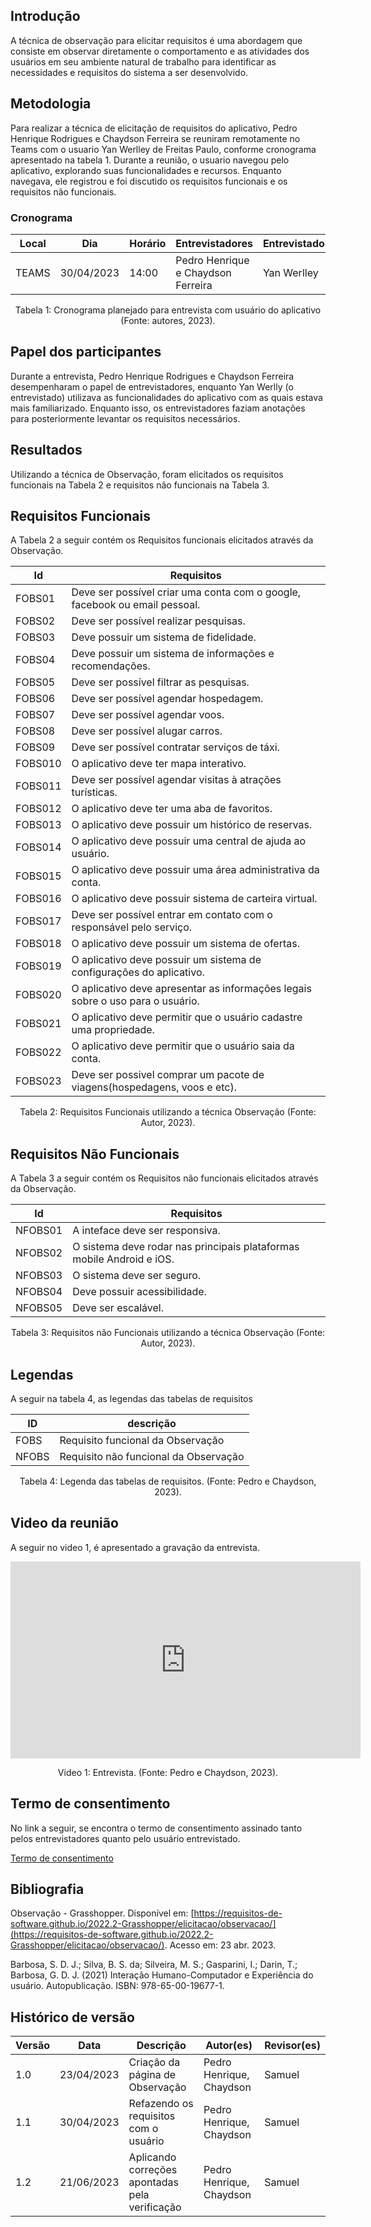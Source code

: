 ## Introdução

A técnica de observação para elicitar requisitos é uma abordagem que consiste em observar diretamente o comportamento e as atividades dos usuários em seu ambiente natural de trabalho para identificar as necessidades e requisitos do sistema a ser desenvolvido.

## Metodologia

Para realizar a técnica de elicitação de requisitos do aplicativo, Pedro Henrique Rodrigues e Chaydson Ferreira se reuniram remotamente no Teams com o usuario Yan Werlley de Freitas Paulo, conforme cronograma apresentado na tabela 1. Durante a reunião, o usuario navegou pelo aplicativo, explorando suas funcionalidades e recursos. Enquanto navegava, ele registrou e foi discutido os requisitos funcionais e os requisitos não funcionais.

### Cronograma

| Local | Dia        | Horário | Entrevistadores                    | Entrevistado |
| ----- | ---------- | -------- | ---------------------------------- | ------------ |
| TEAMS | 30/04/2023 | 14:00    | Pedro Henrique e Chaydson Ferreira | Yan Werlley  |

<div style="text-align: center">
<p> Tabela 1: Cronograma planejado para entrevista com usuário do aplicativo (Fonte: autores, 2023). </p>
</div>

## Papel dos participantes

Durante a entrevista, Pedro Henrique Rodrigues e Chaydson Ferreira desempenharam o papel de entrevistadores, enquanto Yan Werlly (o entrevistado) utilizava as funcionalidades do aplicativo com as quais estava mais familiarizado. Enquanto isso, os entrevistadores faziam anotações para posteriormente levantar os requisitos necessários.

## Resultados

Utilizando a técnica de Observação, foram elicitados os requisitos funcionais na Tabela 2 e requisitos não funcionais na Tabela 3.

## Requisitos Funcionais

A Tabela 2 a seguir contém os Requisitos funcionais elicitados através da Observação.

| Id      | Requisitos                                                                        |
| ------- | --------------------------------------------------------------------------------- |
| FOBS01  | Deve ser possível criar uma conta com o google, facebook ou email pessoal.       |
| FOBS02  | Deve ser possível realizar pesquisas.                                            |
| FOBS03  | Deve possuir um sistema de fidelidade.                                            |
| FOBS04  | Deve possuir um sistema de informações e recomendações.                       |
| FOBS05  | Deve ser possível filtrar as pesquisas.                                          |
| FOBS06  | Deve ser possível agendar hospedagem.                                            |
| FOBS07  | Deve ser possível agendar voos.                                                  |
| FOBS08  | Deve ser possível alugar carros.                                                 |
| FOBS09  | Deve ser possível contratar serviços de táxi.                                  |
| FOBS010 | O aplicativo deve ter mapa interativo.                                            |
| FOBS011 | Deve ser possível agendar visitas à atrações turísticas.                     |
| FOBS012 | O aplicativo deve ter uma aba de favoritos.                                       |
| FOBS013 | O aplicativo deve possuir um histórico de reservas.                              |
| FOBS014 | O aplicativo deve possuir uma central de ajuda ao usuário.                       |
| FOBS015 | O aplicativo deve possuir uma área administrativa da conta.                      |
| FOBS016 | O aplicativo deve possuir sistema de carteira virtual.                            |
| FOBS017 | Deve ser possível entrar em contato com o responsável pelo serviço.            |
| FOBS018 | O aplicativo deve possuir um sistema de ofertas.                                  |
| FOBS019 | O aplicativo deve possuir um sistema de configurações do aplicativo.            |
| FOBS020 | O aplicativo deve apresentar as informações legais sobre o uso para o usuário. |
| FOBS021 | O aplicativo deve permitir que o usuário cadastre uma propriedade.               |
| FOBS022 | O aplicativo deve permitir que o usuário saia da conta.                          |
| FOBS023 | Deve ser possivel comprar um pacote de viagens(hospedagens, voos e etc).          |

<div style="text-align: center">
<p> Tabela 2: Requisitos Funcionais utilizando a técnica Observação (Fonte: Autor, 2023). </p>
</div>

## Requisitos Não Funcionais

A Tabela 3 a seguir contém os Requisitos não funcionais elicitados através da Observação.

| Id      | Requisitos                                                            |
| ------- | --------------------------------------------------------------------- |
| NFOBS01 | A inteface deve ser responsiva.                                       |
| NFOBS02 | O sistema deve rodar nas principais plataformas mobile Android e iOS. |
| NFOBS03 | O sistema deve ser seguro.                                            |
| NFOBS04 | Deve possuir acessibilidade.                                          |
| NFOBS05 | Deve ser escalável.                                                  |

<div style="text-align: center">
<p> Tabela 3: Requisitos não Funcionais utilizando a técnica Observação (Fonte: Autor, 2023). </p>
</div>

## Legendas

A seguir na tabela 4, as legendas das tabelas de requisitos

<center>

| ID    | descrição                              |
| ----- | ---------------------------------------- |
| FOBS  | Requisito funcional da Observação      |
| NFOBS | Requisito não funcional da Observação |

<div style="text-align: center">
<p> Tabela 4: Legenda das tabelas de requisitos. (Fonte: Pedro e Chaydson, 2023). </p>
</div>

</center>

## Video da reunião

A seguir no video 1, é apresentado a gravação da entrevista.

<center>

<iframe width="560" height="315" src="https://www.youtube.com/embed/UBXR9S4XcyQ" title="YouTube video player" frameborder="0" allow="accelerometer; autoplay; clipboard-write; encrypted-media; gyroscope; picture-in-picture; web-share" allowfullscreen></iframe>

<div style="text-align: center">
<p> Video 1: Entrevista. (Fonte: Pedro e Chaydson, 2023). </p>
</div>

</center>

## Termo de consentimento

No link a seguir, se encontra o termo de consentimento assinado tanto pelos entrevistadores quanto pelo usuário entrevistado.

[Termo de consentimento](../assets/pdfs/termo%20de%20consentimento%20observacaoAssinado.pdf)

## Bibliografia

Observação - Grasshopper. Disponível em: [https://requisitos-de-software.github.io/2022.2-Grasshopper/elicitacao/observacao/](https://requisitos-de-software.github.io/2022.2-Grasshopper/elicitacao/observacao/). Acesso em: 23 abr. 2023.

Barbosa, S. D. J.; Silva, B. S. da; Silveira, M. S.; Gasparini, I.; Darin, T.; Barbosa, G. D. J. (2021) Interação Humano-Computador e Experiência do usuário. Autopublicação. ISBN: 978-65-00-19677-1.

## Histórico de versão

| Versão | Data       | Descrição                            | Autor(es)                | Revisor(es) |
| ------- | ---------- | -------------------------------------- | ------------------------ | ----------- |
| 1.0     | 23/04/2023 | Criação da página de Observação   | Pedro Henrique, Chaydson | Samuel      |
| 1.1     | 30/04/2023 | Refazendo os requisitos com o usuário | Pedro Henrique, Chaydson | Samuel      |
| 1.2     | 21/06/2023 | Aplicando correções apontadas pela verificação | Pedro Henrique, Chaydson | Samuel      |
